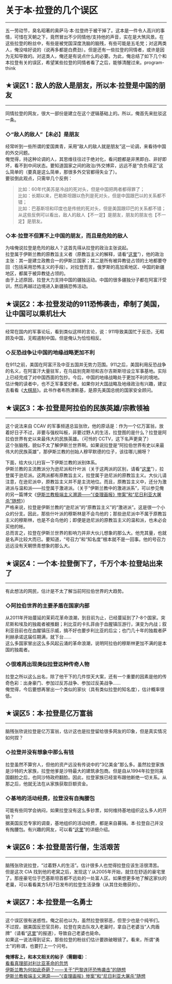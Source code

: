 # 关于本·拉登的几个误区 

-----

 五一劳动节，臭名昭著的奥萨马·本·拉登终于被干掉了。这本是一件令人高兴的事情，可惜在天朝之下，竟然冒出不少同情他/支持他的声音，实在是大煞风景。在这些拉登的粉丝中，有些是被党国深度洗脑的脑残，有些可能是五毛党；对这两类人，俺没啥好说的（说再多都是白费劲）。但是还有一些拉登的同情者，或许是因为无知导致的。对这类人，俺还是有说点什么的必要。为此，俺总结了如下几个和本拉登有关的误区，希望某些拉登的同情者看了之后，能够清醒过来。program-think  
   
   
 ## ★误区1：敌人的敌人是朋友，所以本·拉登是中国的朋友
--------------------------

  
 同情拉登的网友，很大一部份是建立在这个逻辑基础上的。所以，俺首先来批驳这一条。  
   
 ### ◇“敌人的敌人”【未必】是朋友

  
 经常听到一些所谓的爱国粪青，采用“敌人的敌人就是朋友”这一论调，来看待中国的外交问题。  
 俺觉得，持这种论调的人，其思维往往过于绝对化，看问题都是非黑即白、非好即坏，看不到中间状态。要知道国家之间的政治/外交博弈，远远不是“负负得正”这么简单的（要真是这么简单，那很多外交官都得失业了）。  
 要驳倒此观点，只需举几个反例：  
 
> 比如：60年代美苏是冷战的死对头，但是中国把两者都得罪了；  
>  比如：长期以来，巴勒斯坦跟以色列是死对头，但是中国跟巴以的关系都不错；  
>  比如：巴基斯坦和印度也是传统的死对头，但是美国跟印巴的关系都不错； 从这些反例可以看出，敌人的敌人【不一定】是朋友，朋友的朋友也【不一定】是朋友。  
   
 ### ◇本·拉登不但算不上中国的朋友，而且是危险的敌人

  
 为啥俺说拉登是危险的敌人？这首先得从拉登的政治主张说起。  
 拉登属于伊斯兰教的原教旨主义者（原教旨主义的解释，请看“[这里](https://zh.wikipedia.org/wiki/%E5%8E%9F%E6%95%99%E6%97%A8%E4%B8%BB%E7%BE%A9)”），他的政治主张：其一是建立政教合一的伊斯兰国家；其二是所有被异教徒占领的土地都要夺回（包括采用恐怖主义的手段）。对拉登而言，俄罗斯的高加索地区、中国的新疆地区，都属于被异教徒占领的。  
 由于上述原因，拉登大力支持中国的疆独运动。中国的很多疆独分子都在阿富汗受训，然后再越过边境进入新疆搞恐怖活动。  
   
   
 ## ★误区2：本·拉登发动的911恐怖袭击，牵制了美国，让中国可以乘机壮大
-----------------------------------

  
 经常在国内的军事论坛，看到类似这样的言论，说：911导致美国忙于反恐，无暇顾及中国，无暇遏制中国。但是俺认为恰恰相反。  
   
 ### ◇反恐战争让中国的地缘战略更加不利

  
 在911之前，美国在阿富汗及中亚五国并无势力范围。911之后，美国利用反恐战争的名义，在阿富汗大量驻军，在乌兹别克斯坦和吉尔吉斯斯坦设立军事基地。实际上已经完成了对中国西面的包抄。今后，中国的地缘战略处于更加不利的境地。  
 估计俺的读者中，也不乏军事爱好者。如果你对大国战略及地缘政治有兴趣，建议去看看《[大棋局](http://book.douban.com/subject/2026281/)》。此书作者布热津斯基，是原先美国总统的国家安全顾问。  
   
   
 ## ★误区3：本·拉登是阿拉伯的民族英雄/宗教领袖
-----------------------

  
 这个说法来自 CCAV 的军事频道总监张欣，他的原话是：作为一个亿万富翁，放着好日子不过，非要与强权叫板，非要过野人的生活，拉登图的是什么？拉登是阿拉伯世界有史以来最伟大的民族英雄。（可怜的 CCTV，这下名声更臭了）  
 这个张脑残，貌似不太了解伊斯兰世界啊。如果说拉登是“阿拉伯世界有史以来最伟大的民族英雄”，那伊斯兰教的创始人穆罕默德的位子，该往哪儿搁呀？  
   
 下面，给大伙儿扫盲一下伊斯兰教的派别体系。  
 伊斯兰教的主流教派分为逊尼派和什叶派（关于这两派的区别，请看“[这里](https://zh.wikipedia.org/wiki/%E4%BC%8A%E6%96%AF%E5%85%B0%E6%95%99#.E5.AE.97.E6.B4.BE)”），拉登属于逊尼派。这两派都有原教旨主义，拉登属于逊尼派的原教旨主义。大伙儿请注意，在逊尼派中，原教旨主义并不是主流地位。而且，原教旨主义中，还分为激进派与温和派——拉登属于激进派。（关于“伊斯兰教中的激进派系”，可以参见俺的另一篇博文《[伊斯兰教极端主义溯源——“《查理画报》惨案”和“尼日利亚大屠杀”随想](https://program-think.blogspot.com/2015/01/Islamic-Extremism.html)》）  
 严格来说，拉登是伊斯兰教的“逊尼派”的“原教旨主义”的“激进派”。这是很一个小众的分支。因此，那些什叶派的穆斯林是不会鸟他的；那些逊尼派中不属于原教旨主义的穆斯林，也是不会鸟他的；即便是逊尼派的原教旨主义的温和派，也未必会买他的帐。  
 总而言之，拉登在伊斯兰世界的影响力并非大伙儿想象的那么大。他充其量，也就是名声比较大而已。要知道，“号召力”和“知名度”根本就不是一回事。他的号召力远远没有天朝愤青想象的那么大。  
   
   
 ## ★误区4：一个本·拉登倒下了，千万个本·拉登站出来了
--------------------------

  
 有此想法的网民，估计是不太了解当前阿拉伯世界的大趋势。  
   
 ### ◇阿拉伯世界的主要矛盾在国家内部

  
 从2011年开始蔓延的茉莉花革命浪潮，到目前为止，已经蔓延到了7-8个国家。突尼斯和埃及的独裁者被推翻；利比亚的卡扎菲由于血腥镇压游行，演变为内战；叙利亚目前也在血腥镇压示威，搞不好也要步利比亚的后尘；也门几十年的独裁者萨利赫承诺这届任期满，就下台......  
 这么多国家冒出这么多风起云涌的革命浪潮，说明阿拉伯的穆斯林更加不满的是本国的独裁者。  
   
 ### ◇很难再出现类似拉登这种传奇人物

  
 拉登之所以这么出名，除了他干下的几件惊天大案，还有一个重要的因素是他的传奇色彩：出身豪门、参加过反苏战争、参加过反美战争......  
 俺觉得，今后要想再冒出一个类似的家伙（具有类似拉登的知名度），估计概率很低。  
   
   
 ## ★误区5：本·拉登是亿万富翁
--------------

  
 脑残张欣说拉登是亿万富翁，估计这也是拉登留给很多网友的印象，但是真实情况如何捏？  
   
 ### ◇拉登并没有想象中那么有钱

  
 拉登虽然不算穷人，但他的资产远没有传说中的“3亿美金”那么多。虽然拉登家族是沙特的大家族，拉登他爹是沙特最大的建筑承包商。但是自从1994年拉登同美国翻脸之后，也同沙特政府翻脸。因此，拉登家族已经宣布跟他断绝一切关系。从那之后，他就无法在从家族获取巨额资金。  
   
 ### ◇基地的活动经费，拉登没有自掏腰包

  
 可能有些同学会纳闷，如果拉登没有这么多钞票，如何维持基地组织这么多人的开销？  
 据美国反恐专家的调查，基地组织的活动经费，都是来自募捐。本·拉登自己并没有掏腰包。有兴趣的网友，可以看“[这里](http://news.xinhuanet.com/world/2004-09/02/content_1938820.htm)”的详细介绍。  
   
   
 ## ★误区6：本·拉登是苦行僧，生活艰苦
------------------

  
 脑残张欣说拉登，“过着野人的生活”。估计很多人也觉得拉登应该生活很清苦。  
 但是这次 CIA 找到他的老窝之后，发现这丫从2005年开始，就住在舒适的豪宅里了。那座豪宅位于巴基斯坦首都不远处的一处富人区。如果想更多地了解这家伙的老巢，可以看看美方5月7日发布的拉登生活录像（从其住处缴获的）。  
   
   
 ## ★误区7：本·拉登是一名勇士
--------------

  
 这个误区很有迷惑性。俺之前也以为，虽然拉登很邪恶，但至少也是个纯爷们。  
 不过捏，据美国反恐官员称，拉登在突击队攻入老巢时，拿自己老婆当“人肉盾牌”（请看“[这里](http://world.people.com.cn/GB/14533940.html)”的报道），导致自己老婆也毙命。  
 如果这一说法得到证实，那些拉登的粉丝们估计要跌破眼镜了。看来，所谓“勇士”的称谓，也要打上一个问号。  
   
   
 **俺博客上，和本文相关的帖子（需翻墙）**：  
 [看看真理部对利比亚革命的忽悠](https://program-think.blogspot.com/2011/08/libyan-civil-war.html)  
 [伊斯兰教为何如此奇葩？——关于“巴黎连环恐怖袭击”的随想](https://program-think.blogspot.com/2015/11/Why-Islam-Is-Different-from-Other-Religions.html)  
 [伊斯兰教极端主义溯源——“《查理画报》惨案”和“尼日利亚大屠杀”随想](https://program-think.blogspot.com/2015/01/Islamic-Extremism.html) 